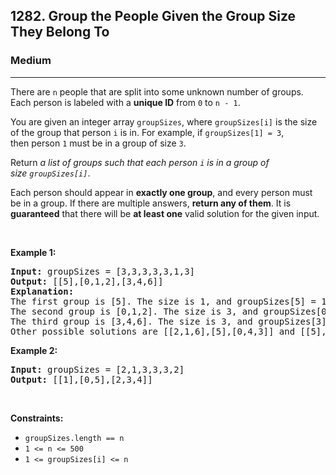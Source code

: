<h2>1282. Group the People Given the Group Size They Belong To</h2><h3>Medium</h3><hr><div><p>There are <code>n</code> people&nbsp;that are split into some unknown number of groups. Each person is labeled with a&nbsp;<strong>unique ID</strong>&nbsp;from&nbsp;<code>0</code>&nbsp;to&nbsp;<code>n - 1</code>.</p>

<p>You are given an integer array&nbsp;<code>groupSizes</code>, where <code>groupSizes[i]</code>&nbsp;is the size of the group that person&nbsp;<code>i</code>&nbsp;is in. For example, if&nbsp;<code>groupSizes[1] = 3</code>, then&nbsp;person&nbsp;<code>1</code>&nbsp;must be in a&nbsp;group of size&nbsp;<code>3</code>.</p>

<p>Return&nbsp;<em>a list of groups&nbsp;such that&nbsp;each person&nbsp;<code>i</code>&nbsp;is in a group of size&nbsp;<code>groupSizes[i]</code></em>.</p>

<p>Each person should&nbsp;appear in&nbsp;<strong>exactly one group</strong>,&nbsp;and every person must be in a group. If there are&nbsp;multiple answers, <strong>return any of them</strong>. It is <strong>guaranteed</strong> that there will be <strong>at least one</strong> valid solution for the given input.</p>

<p>&nbsp;</p>
<p><strong>Example 1:</strong></p>

<pre><strong>Input:</strong> groupSizes = [3,3,3,3,3,1,3]
<strong>Output:</strong> [[5],[0,1,2],[3,4,6]]
<b>Explanation:</b> 
The first group is [5]. The size is 1, and groupSizes[5] = 1.
The second group is [0,1,2]. The size is 3, and groupSizes[0] = groupSizes[1] = groupSizes[2] = 3.
The third group is [3,4,6]. The size is 3, and groupSizes[3] = groupSizes[4] = groupSizes[6] = 3.
Other possible solutions are [[2,1,6],[5],[0,4,3]] and [[5],[0,6,2],[4,3,1]].
</pre>

<p><strong>Example 2:</strong></p>

<pre><strong>Input:</strong> groupSizes = [2,1,3,3,3,2]
<strong>Output:</strong> [[1],[0,5],[2,3,4]]
</pre>

<p>&nbsp;</p>
<p><strong>Constraints:</strong></p>

<ul>
	<li><code>groupSizes.length == n</code></li>
	<li><code>1 &lt;= n&nbsp;&lt;= 500</code></li>
	<li><code>1 &lt;=&nbsp;groupSizes[i] &lt;= n</code></li>
</ul>
</div>